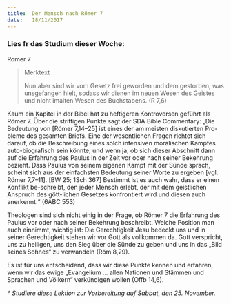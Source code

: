 ```yaml
---
title:  Der Mensch nach Römer 7
date:   18/11/2017
---
```


### Lies fr das Studium dieser Woche:
Romer 7

> <p>Merktext</p>
> Nun aber sind wir vom Gesetz frei geworden und dem gestorben, was unsgefangen hielt, sodass wir dienen im neuen Wesen des Geistes und nicht imalten Wesen des Buchstabens. (R 7,6)

Kaum ein Kapitel in der Bibel hat zu heftigeren Kontroversen geführt als Römer 7. Über die strittigen Punkte sagt der SDA Bible Commentary: „Die Bedeutung von [Römer 7,14–25] ist eines der am meisten diskutierten Pro-bleme des gesamten Briefs. Eine der wesentlichen Fragen richtet sich darauf, ob die Beschreibung eines solch intensiven moralischen Kampfes auto-biografisch sein könnte, und wenn ja, ob sich dieser Abschnitt dann auf die Erfahrung des Paulus in der Zeit vor oder nach seiner Bekehrung bezieht. Dass Paulus von seinem eigenen Kampf mit der Sünde sprach, scheint sich aus der einfachsten Bedeutung seiner Worte zu ergeben [vgl. Römer 7,7–11]. [BW 25; 1Sch 367] Bestimmt ist es auch wahr, dass er einen Konflikt be-schreibt, den jeder Mensch erlebt, der mit dem geistlichen Anspruch des gött-lichen Gesetzes konfrontiert wird und diesen auch anerkennt.“ (6ABC 553)

Theologen sind sich nicht einig in der Frage, ob Römer 7 die Erfahrung des Paulus vor oder nach seiner Bekehrung beschreibt. Welche Position man auch einnimmt, wichtig ist: Die Gerechtigkeit Jesu bedeckt uns und in seiner Gerechtigkeit stehen wir vor Gott als vollkommen da. Gott verspricht, uns zu heiligen, uns den Sieg über die Sünde zu geben und uns in das „Bild seines Sohnes“ zu verwandeln (Röm 8,29).

Es ist für uns entscheidend, dass wir diese Punkte kennen und erfahren, wenn wir das ewige „Evangelium … allen Nationen und Stämmen und Sprachen und Völkern“ verkündigen wollen (Offb 14,6).

_* Studiere diese Lektion zur Vorbereitung auf Sabbat, den 25. November._
